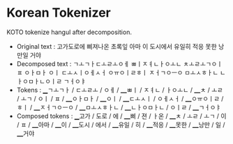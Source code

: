 Korean Tokenizer
================

KOTO tokenize hangul after decomposition.

* Original text : 고가도로에 삐져나온 초록잎 아마 이 도시에서 유일히 적응 못한 낭만일 거야
* Decomposed text : ㄱㅗㄱㅏㄷㅗㄹㅗㅇㅔ ㅃㅣㅈㅕㄴㅏㅇㅗㄴ ㅊㅗㄹㅗㄱㅇㅣㅍ ㅇㅏㅁㅏ ㅇㅣ ㄷㅗㅅㅣㅇㅔㅅㅓ ㅇㅠㅇㅣㄹㅎㅣ ㅈㅓㄱㅇㅡㅇ ㅁㅗㅅㅎㅏㄴ ㄴㅏㅇㅁㅏㄴㅇㅣㄹ ㄱㅓㅇㅑ
* Tokens : ▁ㄱㅗㄱㅏ / ㄷㅗㄹㅗ / ㅇㅔ / ▁ㅃㅣ / ㅈㅕㄴ / ㅏㅇㅗㄴ / ▁ㅊ / ㅗㄹ / ㅗㄱ / ㅇㅣ / ㅍ / ▁ㅇㅏㅁㅏ / ▁ㅇㅣ / ▁ㄷㅗㅅㅣ / ㅇㅔㅅㅓ / ▁ㅇㅠㅇㅣㄹ / ㅎㅣ / ▁ㅈㅓㄱㅇㅡㅇ / ▁ㅁㅗㅅㅎㅏㄴ / ▁ㄴㅏㅇㅁㅏㄴ / ㅇㅣㄹ / ▁ㄱㅓㅇㅑ
* Composed tokens : ▁고가 / 도로 / 에 / ▁삐 / 젼 / ㅏ온 / ▁ㅊ / ㅗㄹ / ㅗㄱ / 이 / ㅍ / ▁아마 / ▁이 / ▁도시 / 에서 / ▁유일 / 히 / ▁적응 / ▁못한 / ▁낭만 / 일 / ▁거야
